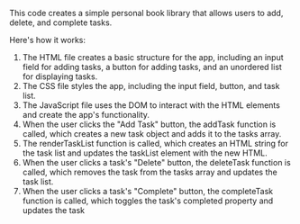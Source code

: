 This code creates a simple personal book library that allows users to add, delete, and complete tasks.

Here's how it works:

1. The HTML file creates a basic structure for the app, including an input field for adding tasks, a button for adding tasks, and an unordered list for displaying tasks.
2. The CSS file styles the app, including the input field, button, and task list.
3. The JavaScript file uses the DOM to interact with the HTML elements and create the app's functionality.
4. When the user clicks the "Add Task" button, the addTask function is called, which creates a new task object and adds it to the tasks array.
5. The renderTaskList function is called, which creates an HTML string for the task list and updates the taskList element with the new HTML.
6. When the user clicks a task's "Delete" button, the deleteTask function is called, which removes the task from the tasks array and updates the task list.
7. When the user clicks a task's "Complete" button, the completeTask function is called, which toggles the task's completed property and updates the task
